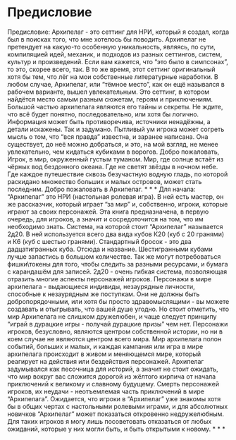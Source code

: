# Предисловие

Предисловие: Архипелаг \- это сеттинг для НРИ, который я создал, когда был в поисках того, что мне хотелось бы поводить. Архипелаг не претендует на какую-то особенную уникальность, являясь, по сути, компиляцией идей, механик, и подходов из разных сеттингов, систем, культур и произведений. Если вам кажется, что “это было в симпсонах”, то это, скорее всего, так. В то же время, этот сеттинг оригинальный хотя бы тем, что лёг на мои собственные литературные наработки. В любом случае, Архипелаг, или “тёмное место”, как он ещё назывался в рабочем варианте, вышел увлекательным. Это сеттинг, в котором найдётся место самым разным сюжетам, героям и приключениям. Большой частью архипелага являются его тайны и секреты. Не ждите, что всё будет понятно, последовательно, или хотя бы логично. Информация может быть противоречива, источники ненадёжны, а детали искажены. Так и задумано. Пытливый ум игрока может согреть мысль о том, что “вся правда” известна, и заранее написана. Она существует, до неё можно добраться, и это, на мой взгляд, не менее увлекательно, чем кидаться кубиками в ворогов. Добро пожаловать, Игрок, в мир, окруженный густым туманом. Мир, где солнце встаёт из чёрных вод бездонного океана. Где не светят звёзды в ночном небе. Где каждое путешествие сквозь безучастную водную гладь, по которой раскидано множество больших и малых островов, может стать последним. Добро пожаловать в Архипелаг. * * * Для начала: “Архипелаг” это НРИ \(настольная ролевая игра\). В ней есть мастер, он же рассказчик, который играет “за мир” и, собственно, игроки, которые играют за своих персонажей. Эта книга предназначена, в первую очередь, для игроков, а значит и сосредоточится на том, что им необходимо знать. Система, на которой стоит “Архипелаг” называется 2д20\. В ней используется всего два вида кубов К20 \(куб с 20 гранями\) и К6 \(куб с шестью гранями\). Стандартный бросок \- это два дадцатигранных куба. Отсюда и название. Шестигранными кубами лучше запастись в большом количестве. Так же могут потребоваться фишки\токены для того, чтобы следить за разными ресурсами, и бумага с карандашём для записей. 2д20 - очень гибкая система, позволяющая отразить многие аспекты персонажей игроков. Персонажи в мире архипелага \- выдающиеся индивиды, незаурядные личности, способные к незаурядным же поступкам. Они не должны быть добропорядочными, или хотя бы просто здравомыслящими \- вы можете создавать и отыгрывать, что вашей душе угодно. Но стоит отметить, что мир Архипелага не слишком дружелюбен, и чаще следует принципу “играй в дурацкие игры \- получай дурацкие призы” чем нет. Персонажи игроков, безусловно, являются центром собственной истории, но ни в коем случае не являются центром всего мира. Мир архипелага полон событий, больших и малых, и каждая кампания или игра в мире архипелага происходит в живом и меняющемся мире, который реагирует на действия или бездействия персонажей. Архипелаг задумывался как песочница для историй, а значит не стоит ожидать, что мир вокруг вас сложится дорогой из жёлтого кирпича от начала приключений к великому и славному будущему. Смерть персонажей игроков, их неудачи \- неотъемлемая часть приключений в мире “Архипелага”. Ожидается, что игроки в “Архипелаг” уже знакомы хотя бы в общих чертах с настольными ролевыми играми, и для абсолютных новичков “Архипелаг” может показаться откровенно недружелюбным. Для таких игроков я могу лишь посоветовать отказаться от любых ожиданий, которые у них могли быть, и быть открытыми к новому. * * *
